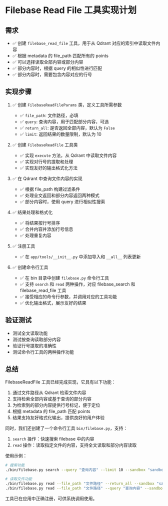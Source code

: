 # Filebase Read File 工具实现计划

## 需求
- ✅ 创建 `filebase_read_file` 工具，用于从 Qdrant 对应的索引中读取文件内容
- ✅ 根据 metadata 的 file_path 匹配所有的 points
- ✅ 可以选择读取全部内容或部分内容
- ✅ 部分内容时，根据 query 的相似性进行匹配
- ✅ 部分内容时，需要包含内容对应的行号

## 实现步骤
1. ✅ 创建 `FilebaseReadFileParams` 类，定义工具所需参数
   - ✅ `file_path`: 文件路径，必填
   - ✅ `query`: 查询内容，用于匹配部分内容，可选
   - ✅ `return_all`: 是否返回全部内容，默认为 `False`
   - ✅ `limit`: 返回结果的数量限制，默认为 10

2. ✅ 创建 `FilebaseReadFile` 工具类
   - ✅ 实现 `execute` 方法，从 Qdrant 中读取文件内容
   - ✅ 实现对行号的提取和处理
   - ✅ 实现友好的输出格式化方法

3. ✅ 在 Qdrant 中查询文件内容的实现
   - ✅ 根据 file_path 构建过滤条件
   - ✅ 处理全文返回和部分内容返回两种模式
   - ✅ 部分内容时，使用 query 进行相似性搜索

4. ✅ 结果处理和格式化
   - ✅ 将结果按行号排序
   - ✅ 合并内容并添加行号信息
   - ✅ 处理重复内容

5. ✅ 注册工具
   - ✅ 在 `app/tools/__init__.py` 中添加导入和 `__all__` 列表更新

6. ✅ 创建命令行工具
   - ✅ 在 bin 目录中创建 `filebase.py` 命令行工具
   - ✅ 支持 `search` 和 `read` 两种操作，对应 filebase_search 和 filebase_read_file 工具
   - ✅ 接受相应的命令行参数，并调用对应的工具功能
   - ✅ 优化输出格式，展示友好的结果

## 验证测试
- 测试全文读取功能
- 测试按查询读取部分内容
- 验证行号提取的准确性
- 测试命令行工具的两种操作功能

## 总结
FilebaseReadFile 工具已经完成实现，它具有以下功能：
1. 通过文件路径从 Qdrant 检索文件内容
2. 支持检索全部内容或基于查询的部分内容
3. 为检索到的部分内容提供行号标记，便于定位
4. 根据 metadata 的 file_path 匹配 points
5. 结果支持友好格式化输出，提供良好的用户体验

同时，我们还创建了一个命令行工具 `bin/filebase.py`，支持：
1. `search` 操作：快速搜索 filebase 中的内容
2. `read` 操作：读取指定文件的内容，支持全文读取和部分内容读取

使用示例：
```bash
# 搜索功能
./bin/filebase.py search --query "查询内容" --limit 10 --sandbox "sandbox_id"

# 读取文件功能
./bin/filebase.py read --file_path "文件路径" --return_all --sandbox "sandbox_id"
./bin/filebase.py read --file_path "文件路径" --query "查询内容" --sandbox "sandbox_id"
```

工具已在应用中正确注册，可供系统调用使用。 